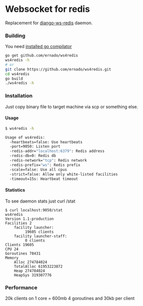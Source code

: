Websocket for redis
=======
Replacement for [django-ws-redis](https://github.com/jrief/django-websocket-redis) daemon.

### Building
You need [installed go compilator](http://golang.org/doc/install)
```bash
go get github.com/ernado/ws4redis
ws4redis -h
# or
git clone https://github.com/ernado/ws4redis.git
cd ws4redis
go build
./ws4redis -h
```

### Installation
Just copy binary file to target machine via scp or something else.

#### Usage

```bash
$ ws4redis -h

Usage of ws4redis:
  -heartbeats=false: Use heartbeats
  -port=9050: Listen port
  -redis-addr="localhost:6379": Redis address
  -redis-db=0: Redis db
  -redis-network="tcp": Redis network
  -redis-prefix="ws": Redis prefix
  -scale=false: Use all cpus
  -strict=false: Allow only white-listed facilities
  -timeout=15s: Heartbeat timeout
```
#### Statistics
To see daemon stats just curl /stat 
```
$ curl localhost:9050/stat
ws4redis
Version 1.1-production
Facilities 2
	facility launcher:
		 19605 clients
	facility launcher-staff:
		 0 clients
Clients 19605
CPU 24
Goroutines 78431
Memory
	Alloc 274784024
	TotalAlloc 61953223872
	Heap 274784024
	HeapSys 319307776
```

### Performance
20k clients on 1 core = 600mb
4 goroutines and 30kb per client
